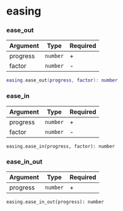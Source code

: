 # easing

### ease\_out

| Argument | Type     | Required |
| -------- | -------- | -------- |
| progress | `number` | +        |
| factor   | `number` | -        |

```lua
easing.ease_out(progress, factor): number
```

### ease\_in

| Argument | Type     | Required |
| -------- | -------- | -------- |
| progress | `number` | +        |
| factor   | `number` | -        |

```
easing.ease_in(progress, factor): number
```

### ease\_in\_out

| Argument | Type     | Required |
| -------- | -------- | -------- |
| progress | `number` | +        |

```
easing.ease_in_out(progress): number
```
